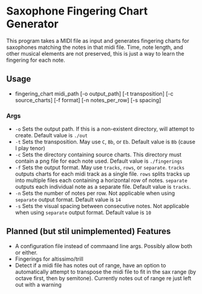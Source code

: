 # Saxophone Fingering Chart Generator   

This program takes a MIDI file as input and generates fingering charts for saxophones matching the notes in that midi file. Time, note length, and other musical elements are not preserved, this is just a way to learn the fingering for each note.

## Usage   
- fingering_chart midi_path [-o output_path] [-t transposition] [-c source_charts] [-f format] [-n notes_per_row] [-s spacing]
### Args
- `-o` Sets the output path. If this is a non-existent directory, will attempt to create. Default value is `./out`
- `-t` Sets the transposition. May use `C`, `Bb`, or `Eb`. Default value is `Bb` (cause I play tenor)
- `-c` Sets the directory containing source charts. This directory must contain a png file for each note used. Default value is `./fingerings`
- `-f` Sets the output format. May use `tracks`, `rows`, or `separate`. `tracks` outputs charts for each midi track as a single file. `rows` splits tracks up into multiple files each containing a horizontal row of notes. `separate` outputs each individual note as a separate file. Default value is `tracks`.
- `-n` Sets the number of notes per row. Not applicable when using `separate` output format. Default value is `14`
- `-s` Sets the visual spacing between consecutive notes. Not applicable when using `separate` output format. Default value is `10`

## Planned (but stil unimplemented) Features   
- A configuration file instead of commaand line args. Possibly allow both or either.
- Fingerings for altissimo/trill
- Detect if a midi file has notes out of range, have an option to automatically attempt to transpose the midi file to fit in the sax range (by octave first, then by semitone). Currently notes out of range re just left out with a warning

